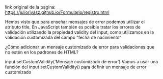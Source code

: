 link original de la pagina: https://juliorivasz.github.io/Formulario/registro.html

Hemos visto que para enseñar mensajes de error podemos utilizar el atributo title. En JavaScript también es posible tratar los errores de validación utilizando la propiedad validity del input, como utilizamos en la validación customizada del campo “fecha de nacimiento”

¿Cómo adicionar un mensaje customizado de error para validaciones que no estén en los padrones de HTML?

input.setCustomValidity('Mensaje customizado de error')
Vamos a usar una función del input setCustomValidity() para definir un mensaje de error customizado

